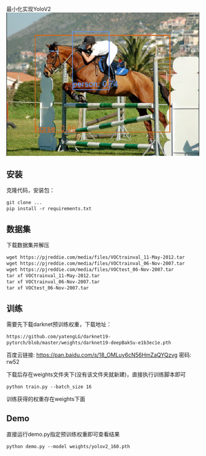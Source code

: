 最小化实现YoloV2
![](result.png)
## 安装
克隆代码，安装包：
```
git clone ...
pip install -r requirements.txt
```
## 数据集
下载数据集并解压
```
wget https://pjreddie.com/media/files/VOCtrainval_11-May-2012.tar
wget https://pjreddie.com/media/files/VOCtrainval_06-Nov-2007.tar
wget https://pjreddie.com/media/files/VOCtest_06-Nov-2007.tar
tar xf VOCtrainval_11-May-2012.tar
tar xf VOCtrainval_06-Nov-2007.tar
tar xf VOCtest_06-Nov-2007.tar
```
## 训练

需要先下载darknet预训练权重，下载地址：
```
https://github.com/yatengLG/darknet19-pytorch/blob/master/weights/darknet19-deepBakSu-e1b3ec1e.pth
```
百度云链接: https://pan.baidu.com/s/18_OMLuy6cN56HmZaQYQzvg  密码: rw52

下载后存在weights文件夹下(没有该文件夹就新建)，直接执行训练脚本即可
```
python train.py --batch_size 16
```
训练获得的权重存在weights下面

## Demo

直接运行demo.py指定预训练权重即可查看结果
```
python demo.py --model weights/yolov2_160.pth
```